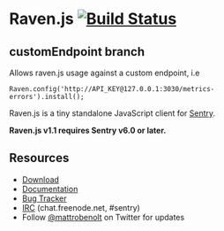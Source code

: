 # Raven.js [![Build Status](https://travis-ci.org/getsentry/raven-js.svg?branch=master)](https://travis-ci.org/getsentry/raven-js)

## customEndpoint branch

Allows raven.js usage against a custom endpoint, i.e
```
Raven.config('http://API_KEY@127.0.0.1:3030/metrics-errors').install();
```

Raven.js is a tiny standalone JavaScript client for [Sentry](https://www.getsentry.com/).

**Raven.js v1.1 requires Sentry v6.0 or later.**

## Resources

 * [Download](http://ravenjs.com)
 * [Documentation](https://raven-js.readthedocs.org)
 * [Bug Tracker](https://github.com/getsentry/raven-js/issues)
 * [IRC](irc://chat.freenode.net/sentry) (chat.freenode.net, #sentry)
 * Follow [@mattrobenolt](https://twitter.com/mattrobenolt) on Twitter for updates

